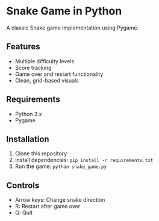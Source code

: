 # Snake Game in Python

A classic Snake game implementation using Pygame.

## Features
- Multiple difficulty levels
- Score tracking
- Game over and restart functionality
- Clean, grid-based visuals

## Requirements
- Python 3.x
- Pygame

## Installation
1. Clone this repository
2. Install dependencies: `pip install -r requirements.txt`
3. Run the game: `python snake_game.py`

## Controls
- Arrow keys: Change snake direction
- R: Restart after game over
- Q: Quit

